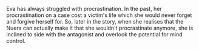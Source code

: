 Eva has always struggled with procrastination. In the past, her procrastination on a case cost a victim's life which she would never forget and forgive herself for. So, later in the story, when she realises that the Nuera can actually make it that she wouldn't procrastinate anymore, she is inclined to side with the antagonist and overlook the potential for mind control.